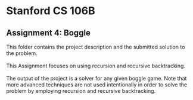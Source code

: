 # Stanford CS 106B
## Assignment 4: Boggle<br>
This folder contains the project description and the submitted solution to the problem.<br><br>
This Assignment focuses on using recursion and recursive backtracking.<br><br> 
The output of the project is a solver for any given boggle game. Note that more advanced techniques are not used intentionally in order
to solve the problem by employing recursion and recursive backtracking.
